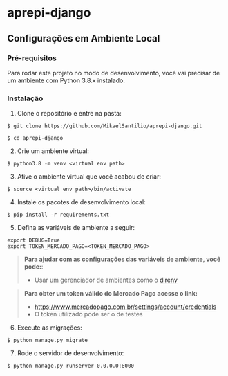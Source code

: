 # aprepi-django

## Configurações em Ambiente Local

### Pré-requisitos
Para rodar este projeto no modo de desenvolvimento, você vai precisar de um ambiente com Python 3.8.x
instalado.

### Instalação
1. Clone o repositório e entre na pasta:
```shell
$ git clone https://github.com/MikaelSantilio/aprepi-django.git

$ cd aprepi-django
```

2. Crie um ambiente virtual:
```shell
$ python3.8 -m venv <virtual env path>
```

3. Ative o ambiente virtual que você acabou de criar:
```shell
$ source <virtual env path>/bin/activate
```

4. Instale os pacotes de desenvolvimento local:
```shell
$ pip install -r requirements.txt
```

5. Defina as variáveis de ambiente a seguir:
```shell
export DEBUG=True
export TOKEN_MERCADO_PAGO=<TOKEN_MERCADO_PAGO>
```
> **Para ajudar com as configurações das variáveis de ambiente, você pode:**:
> - Usar um gerenciador de ambientes como o [direnv](https://direnv.net/)

> **Para obter um token válido do Mercado Pago acesse o link:**
> - https://www.mercadopago.com.br/settings/account/credentials
> - O token utilizado pode ser o de testes 

6. Execute as migrações:
```shell
$ python manage.py migrate
```

7. Rode o servidor de desenvolvimento:
```shell
$ python manage.py runserver 0.0.0.0:8000